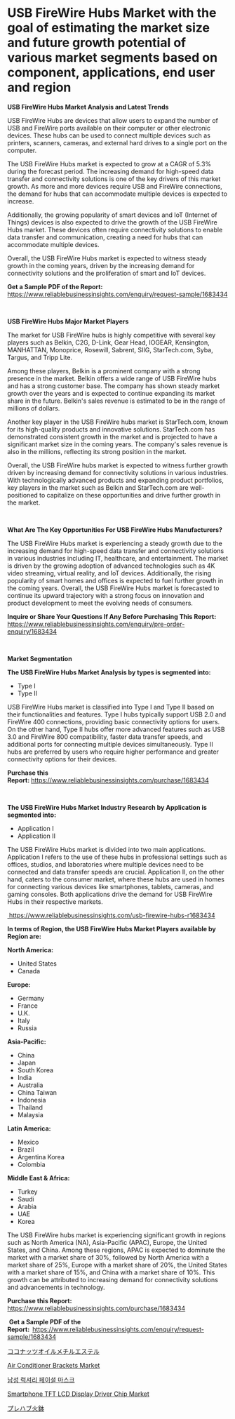 <p><h1>USB FireWire Hubs Market with the goal of estimating the market size and future growth potential of various market segments based on component, applications, end user and region</h1></p><p><strong>USB FireWire Hubs Market Analysis and Latest Trends</strong></p>
<p><p>USB FireWire Hubs are devices that allow users to expand the number of USB and FireWire ports available on their computer or other electronic devices. These hubs can be used to connect multiple devices such as printers, scanners, cameras, and external hard drives to a single port on the computer.</p><p>The USB FireWire Hubs market is expected to grow at a CAGR of 5.3% during the forecast period. The increasing demand for high-speed data transfer and connectivity solutions is one of the key drivers of this market growth. As more and more devices require USB and FireWire connections, the demand for hubs that can accommodate multiple devices is expected to increase.</p><p>Additionally, the growing popularity of smart devices and IoT (Internet of Things) devices is also expected to drive the growth of the USB FireWire Hubs market. These devices often require connectivity solutions to enable data transfer and communication, creating a need for hubs that can accommodate multiple devices.</p><p>Overall, the USB FireWire Hubs market is expected to witness steady growth in the coming years, driven by the increasing demand for connectivity solutions and the proliferation of smart and IoT devices.</p></p>
<p><strong>Get a Sample PDF of the Report:&nbsp;</strong> <a href="https://www.reliablebusinessinsights.com/enquiry/request-sample/1683434">https://www.reliablebusinessinsights.com/enquiry/request-sample/1683434</a></p>
<p>&nbsp;</p>
<p><strong>USB FireWire Hubs Major Market Players</strong></p>
<p><p>The market for USB FireWire hubs is highly competitive with several key players such as Belkin, C2G, D-Link, Gear Head, IOGEAR, Kensington, MANHATTAN, Monoprice, Rosewill, Sabrent, SIIG, StarTech.com, Syba, Targus, and Tripp Lite. </p><p>Among these players, Belkin is a prominent company with a strong presence in the market. Belkin offers a wide range of USB FireWire hubs and has a strong customer base. The company has shown steady market growth over the years and is expected to continue expanding its market share in the future. Belkin's sales revenue is estimated to be in the range of millions of dollars.</p><p>Another key player in the USB FireWire hubs market is StarTech.com, known for its high-quality products and innovative solutions. StarTech.com has demonstrated consistent growth in the market and is projected to have a significant market size in the coming years. The company's sales revenue is also in the millions, reflecting its strong position in the market.</p><p>Overall, the USB FireWire hubs market is expected to witness further growth driven by increasing demand for connectivity solutions in various industries. With technologically advanced products and expanding product portfolios, key players in the market such as Belkin and StarTech.com are well-positioned to capitalize on these opportunities and drive further growth in the market.</p></p>
<p>&nbsp;</p>
<p><strong>What Are The Key Opportunities For USB FireWire Hubs Manufacturers?</strong></p>
<p><p>The USB FireWire Hubs market is experiencing a steady growth due to the increasing demand for high-speed data transfer and connectivity solutions in various industries including IT, healthcare, and entertainment. The market is driven by the growing adoption of advanced technologies such as 4K video streaming, virtual reality, and IoT devices. Additionally, the rising popularity of smart homes and offices is expected to fuel further growth in the coming years. Overall, the USB FireWire Hubs market is forecasted to continue its upward trajectory with a strong focus on innovation and product development to meet the evolving needs of consumers.</p></p>
<p><strong>Inquire or Share Your Questions If Any Before Purchasing This Report:</strong> <a href="https://www.reliablebusinessinsights.com/enquiry/pre-order-enquiry/1683434">https://www.reliablebusinessinsights.com/enquiry/pre-order-enquiry/1683434</a></p>
<p>&nbsp;</p>
<p><strong>Market Segmentation</strong></p>
<p><strong>The USB FireWire Hubs Market Analysis by types is segmented into:</strong></p>
<p><ul><li>Type I</li><li>Type II</li></ul></p>
<p><p>USB FireWire Hubs market is classified into Type I and Type II based on their functionalities and features. Type I hubs typically support USB 2.0 and FireWire 400 connections, providing basic connectivity options for users. On the other hand, Type II hubs offer more advanced features such as USB 3.0 and FireWire 800 compatibility, faster data transfer speeds, and additional ports for connecting multiple devices simultaneously. Type II hubs are preferred by users who require higher performance and greater connectivity options for their devices.</p></p>
<p><strong>Purchase this Report:&nbsp;</strong><a href="https://www.reliablebusinessinsights.com/purchase/1683434">https://www.reliablebusinessinsights.com/purchase/1683434</a></p>
<p>&nbsp;</p>
<p><strong>The USB FireWire Hubs Market Industry Research by Application is segmented into:</strong></p>
<p><ul><li>Application I</li><li>Application II</li></ul></p>
<p><p>The USB FireWire Hubs market is divided into two main applications. Application I refers to the use of these hubs in professional settings such as offices, studios, and laboratories where multiple devices need to be connected and data transfer speeds are crucial. Application II, on the other hand, caters to the consumer market, where these hubs are used in homes for connecting various devices like smartphones, tablets, cameras, and gaming consoles. Both applications drive the demand for USB FireWire Hubs in their respective markets.</p></p>
<p><a href="https://www.reliablebusinessinsights.com/usb-firewire-hubs-r1683434">&nbsp;https://www.reliablebusinessinsights.com/usb-firewire-hubs-r1683434</a></p>
<p><strong>In terms of Region, the USB FireWire Hubs Market Players available by Region are:</strong></p>
<p>
    <p> <strong> North America: </strong>
        <ul>
            <li>United States</li>
            <li>Canada</li>
        </ul>
        </p> 
    <p> <strong> Europe: </strong>
        <ul>
            <li>Germany</li>
            <li>France</li>
            <li>U.K.</li>
            <li>Italy</li>
            <li>Russia</li>
        </ul>
        </p> 
    <p> <strong> Asia-Pacific: </strong>
        <ul>
            <li>China</li>
            <li>Japan</li>
            <li>South Korea</li>
            <li>India</li>
            <li>Australia</li>
            <li>China Taiwan</li>
            <li>Indonesia</li>
            <li>Thailand</li>
            <li>Malaysia</li>
        </ul>
        </p> 
    <p> <strong> Latin America: </strong>
        <ul>
            <li>Mexico</li>
            <li>Brazil</li>
            <li>Argentina Korea</li>
            <li>Colombia</li>
        </ul>
        </p> 
    <p> <strong> Middle East & Africa: </strong>
        <ul>
            <li>Turkey</li>
            <li>Saudi</li>
            <li>Arabia</li>
            <li>UAE</li>
            <li>Korea</li>
        </ul>
    </p>
    </p>
<p><p>The USB FireWire hubs market is experiencing significant growth in regions such as North America (NA), Asia-Pacific (APAC), Europe, the United States, and China. Among these regions, APAC is expected to dominate the market with a market share of 30%, followed by North America with a market share of 25%, Europe with a market share of 20%, the United States with a market share of 15%, and China with a market share of 10%. This growth can be attributed to increasing demand for connectivity solutions and advancements in technology.</p></p>
<p><strong>Purchase this Report: </strong><a href="https://www.reliablebusinessinsights.com/purchase/1683434">https://www.reliablebusinessinsights.com/purchase/1683434</a></p>
<p>&nbsp;<strong>Get a Sample PDF of the Report:&nbsp;&nbsp;</strong><a href="https://www.reliablebusinessinsights.com/enquiry/request-sample/1683434">https://www.reliablebusinessinsights.com/enquiry/request-sample/1683434</a></p>
<p><strong></strong></p>
<p><p><a href="https://github.com/EmoryYundt1935/Market-Research-Report-List-2/blob/main/7319545109474.md">ココナッツオイルメチルエステル</a></p><p><a href="https://github.com/Glendatilghmankmgz0rbhwpy/Market-Research-Report-List-2/blob/main/air-conditioner-brackets-market.md">Air Conditioner Brackets Market</a></p><p><a href="https://github.com/lkwggful07722/Market-Research-Report-List-2/blob/main/6757862104311.md">남성 럭셔리 페이셜 마스크</a></p><p><a href="https://issuu.com/reportprime-2/docs/smartphone-tft-lcd-display-driver-chip-market-size">Smartphone TFT LCD Display Driver Chip Market</a></p><p><a href="https://github.com/mcbeesbxa270/Market-Research-Report-List-2/blob/main/6990653109473.md">プレハブ火鉢</a></p></p>